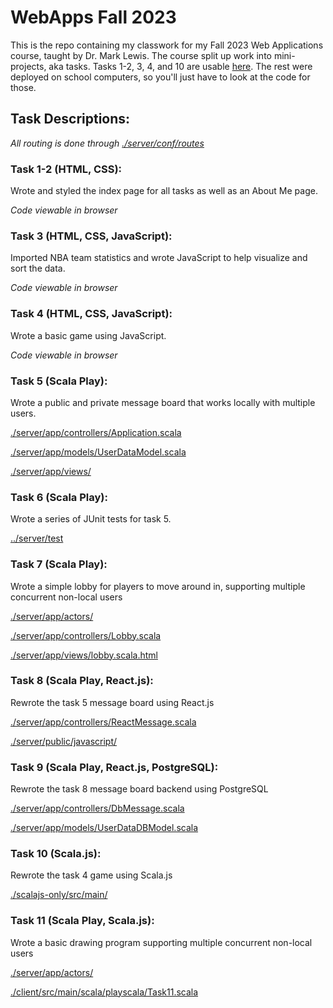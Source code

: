 # WebApps Fall 2023

This is the repo containing my classwork for my Fall 2023 Web Applications course, taught by Dr. Mark Lewis. The course split up work into mini-projects, aka tasks. Tasks 1-2, 3, 4, and 10 are usable [here](https://cs.trinity.edu/~charger/WebApps/). The rest were deployed on school computers, so you'll just have to look at the code for those.

## Task Descriptions:
_All routing is done through [./server/conf/routes](./server/conf/routes)_

### Task 1-2 (HTML, CSS):
Wrote and styled the index page for all tasks as well as an About Me page.

_Code viewable in browser_

### Task 3 (HTML, CSS, JavaScript):
Imported NBA team statistics and wrote JavaScript to help visualize and sort the data.

_Code viewable in browser_

### Task 4 (HTML, CSS, JavaScript):
Wrote a basic game using JavaScript.

_Code viewable in browser_

### Task 5 (Scala Play):
Wrote a public and private message board that works locally with multiple users. 

[./server/app/controllers/Application.scala](./server/app/controllers/Application.scala)

[./server/app/models/UserDataModel.scala](./server/app/models/UserDataModel.scala)

[./server/app/views/](./server/app/views/)

### Task 6 (Scala Play):
Wrote a series of JUnit tests for task 5.

[../server/test](../server/test)

### Task 7 (Scala Play):
Wrote a simple lobby for players to move around in, supporting multiple concurrent non-local users

[./server/app/actors/](./server/app/actors/)

[./server/app/controllers/Lobby.scala](./server/app/controllers/Lobby.scala)

[./server/app/views/lobby.scala.html](./server/app/views/lobby.scala.html)

### Task 8 (Scala Play, React.js):
Rewrote the task 5 message board using React.js

[./server/app/controllers/ReactMessage.scala](./server/app/controllers/ReactMessage.scala)

[./server/public/javascript/](./server/public/javascript/)

### Task 9 (Scala Play, React.js, PostgreSQL):
Rewrote the task 8 message board backend using PostgreSQL

[./server/app/controllers/DbMessage.scala](./server/app/controllers/DbMessage.scala)

[./server/app/models/UserDataDBModel.scala](./server/app/models/UserDataDBModel.scala)

### Task 10 (Scala.js):
Rewrote the task 4 game using Scala.js

[./scalajs-only/src/main/](./scalajs-only/src/main/)

### Task 11 (Scala Play, Scala.js):
Wrote a basic drawing program supporting multiple concurrent non-local users

[./server/app/actors/](./server/app/actors/)

[./client/src/main/scala/playscala/Task11.scala](./client/src/main/scala/playscala/Task11.scala)